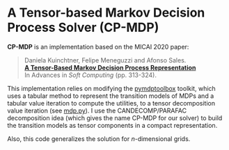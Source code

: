 # A Tensor-based Markov Decision Process Solver (CP-MDP)

**CP-MDP** is an implementation based on the MICAI 2020 paper: 

> Daniela Kuinchtner, Felipe Meneguzzi and Afonso Sales.<br>
> **[A Tensor-Based Markov Decision Process Representation](https://doi.org/10.1007/978-3-030-60884-2_23)**<br>
> In Advances in *Soft Computing* (pp. 313-324).

This implementation relies on modifying the [pymdptoolbox](https://github.com/sawcordwell/pymdptoolbox) toolkit, which uses a tabular method to represent the transition models of MDPs and a tabular value iteration to compute the utilities, to a tensor decomposition value iteration (see [mdp.py](src/tensor_method_ndimensional/pymdptoolbox/src/mdptoolbox/mdp.py)). I use the CANDECOMP/PARAFAC decomposition idea (which gives the name CP-MDP for our solver) to build the transition models as tensor components in a compact representation.

Also, this code generalizes the solution for *n*-dimensional grids.
  



